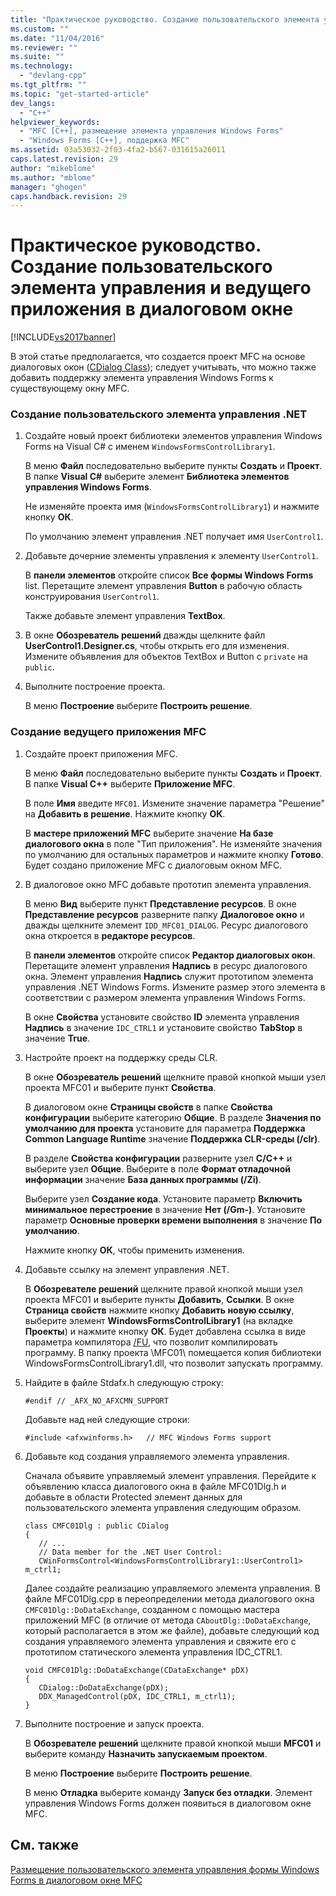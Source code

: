 ```yaml
---
title: "Практическое руководство. Создание пользовательского элемента управления и ведущего приложения в диалоговом окне | Microsoft Docs"
ms.custom: ""
ms.date: "11/04/2016"
ms.reviewer: ""
ms.suite: ""
ms.technology: 
  - "devlang-cpp"
ms.tgt_pltfrm: ""
ms.topic: "get-started-article"
dev_langs: 
  - "C++"
helpviewer_keywords: 
  - "MFC [C++], размещение элемента управления Windows Forms"
  - "Windows Forms [C++], поддержка MFC"
ms.assetid: 03a53032-2f03-4fa2-b567-031615a26011
caps.latest.revision: 29
author: "mikeblome"
ms.author: "mblome"
manager: "ghogen"
caps.handback.revision: 29
---
```

# Практическое руководство. Создание пользовательского элемента управления и ведущего приложения в диалоговом окне
[!INCLUDE[vs2017banner](../assembler/inline/includes/vs2017banner.md)]

В этой статье предполагается, что создается проект MFC на основе диалоговых окон \([CDialog Class](../mfc/reference/cdialog-class.md)\); следует учитывать, что можно также добавить поддержку элемента управления Windows Forms к существующему окну MFC.  
  
### Создание пользовательского элемента управления .NET  
  
1.  Создайте новый проект библиотеки элементов управления Windows Forms на Visual C\# с именем `WindowsFormsControlLibrary1`.  
  
     В меню **Файл** последовательно выберите пункты **Создать** и **Проект**.  В папке **Visual C\#** выберите элемент **Библиотека элементов управления Windows Forms**.  
  
     Не изменяйте проекта имя \(`WindowsFormsControlLibrary1`\) и нажмите кнопку **ОК**.  
  
     По умолчанию элемент управления .NET получает имя `UserControl1`.  
  
2.  Добавьте дочерние элементы управления к элементу `UserControl1`.  
  
     В **панели элементов** откройте список **Все формы Windows Forms** list.  Перетащите элемент управления **Button** в рабочую область конструирования `UserControl1`.  
  
     Также добавьте элемент управления **TextBox**.  
  
3.  В окне **Обозреватель решений** дважды щелкните файл **UserControl1.Designer.cs**, чтобы открыть его для изменения.  Измените объявления для объектов TextBox и Button с `private` на `public`.  
  
4.  Выполните построение проекта.  
  
     В меню **Построение** выберите **Построить решение**.  
  
### Создание ведущего приложения MFC  
  
1.  Создайте проект приложения MFC.  
  
     В меню **Файл** последовательно выберите пункты **Создать** и **Проект**.  В папке **Visual C\+\+** выберите **Приложение MFC**.  
  
     В поле **Имя** введите `MFC01`.  Измените значение параметра "Решение" на **Добавить в решение**.  Нажмите кнопку **ОК**.  
  
     В **мастере приложений MFC** выберите значение **На базе диалогового окна** в поле "Тип приложения".  Не изменяйте значения по умолчанию для остальных параметров и нажмите кнопку **Готово**.  Будет создано приложение MFC с диалоговым окном MFC.  
  
2.  В диалоговое окно MFC добавьте прототип элемента управления.  
  
     В меню **Вид** выберите пункт **Представление ресурсов**.  В окне **Представление ресурсов** разверните папку **Диалоговое окно** и дважды щелкните элемент `IDD_MFC01_DIALOG`.  Ресурс диалогового окна откроется в **редакторе ресурсов**.  
  
     В **панели элементов** откройте список **Редактор диалоговых окон**.  Перетащите элемент управления **Надпись** в ресурс диалогового окна.  Элемент управления **Надпись** служит прототипом элемента управления .NET Windows Forms.  Измените размер этого элемента в соответствии с размером элемента управления Windows Forms.  
  
     В окне **Свойства** установите свойство **ID** элемента управления **Надпись** в значение `IDC_CTRL1` и установите свойство **TabStop** в значение **True**.  
  
3.  Настройте проект на поддержку среды CLR.  
  
     В окне **Обозреватель решений** щелкните правой кнопкой мыши узел проекта MFC01 и выберите пункт **Свойства**.  
  
     В диалоговом окне **Страницы свойств** в папке **Свойства конфигурации** выберите категорию **Общие**.  В разделе **Значения по умолчанию для проекта** установите для параметра **Поддержка Common Language Runtime** значение **Поддержка CLR\-среды \(\/clr\)**.  
  
     В разделе **Свойства конфигурации** разверните узел **C\/C\+\+** и выберите узел **Общие**.  Выберите в поле **Формат отладочной информации** значение **База данных программы \(\/Zi\)**.  
  
     Выберите узел **Создание кода**.  Установите параметр **Включить минимальное перестроение** в значение **Нет \(\/Gm\-\)**.  Установите параметр **Основные проверки времени выполнения** в значение **По умолчанию**.  
  
     Нажмите кнопку **ОК**, чтобы применить изменения.  
  
4.  Добавьте ссылку на элемент управления .NET.  
  
     В **Обозревателе решений** щелкните правой кнопкой мыши узел проекта MFC01 и выберите пункты **Добавить**, **Ссылки**.  В окне **Страница свойств** нажмите кнопку **Добавить новую ссылку**, выберите элемент **WindowsFormsControlLibrary1** \(на вкладке **Проекты**\) и нажмите кнопку **ОК**.  Будет добавлена ссылка в виде параметра компилятора [\/FU](../build/reference/fu-name-forced-hash-using-file.md), что позволит компилировать программу.  В папку проекта \\MFC01\\ помещается копия библиотеки WindowsFormsControlLibrary1.dll, что позволит запускать программу.  
  
5.  Найдите в файле Stdafx.h следующую строку:  
  
    ```  
    #endif // _AFX_NO_AFXCMN_SUPPORT   
    ```  
  
     Добавьте над ней следующие строки:  
  
    ```  
    #include <afxwinforms.h>   // MFC Windows Forms support  
    ```  
  
6.  Добавьте код создания управляемого элемента управления.  
  
     Сначала объявите управляемый элемент управления.  Перейдите к объявлению класса диалогового окна в файле MFC01Dlg.h и добавьте в области Protected элемент данных для пользовательского элемента управления следующим образом.  
  
    ```  
    class CMFC01Dlg : public CDialog  
    {  
       // ...  
       // Data member for the .NET User Control:  
       CWinFormsControl<WindowsFormsControlLibrary1::UserControl1> m_ctrl1;  
    ```  
  
     Далее создайте реализацию управляемого элемента управления.  В файле MFC01Dlg.cpp в переопределении метода диалогового окна `CMFC01Dlg::DoDataExchange`, созданном с помощью мастера приложений MFC \(в отличие от метода `CAboutDlg::DoDataExchange`, который располагается в этом же файле\), добавьте следующий код создания управляемого элемента управления и свяжите его с прототипом статического элемента управления IDC\_CTRL1.  
  
    ```  
    void CMFC01Dlg::DoDataExchange(CDataExchange* pDX)  
    {  
       CDialog::DoDataExchange(pDX);  
       DDX_ManagedControl(pDX, IDC_CTRL1, m_ctrl1);  
    }  
    ```  
  
7.  Выполните построение и запуск проекта.  
  
     В **Обозревателе решений** щелкните правой кнопкой мыши **MFC01** и выберите команду **Назначить запускаемым проектом**.  
  
     В меню **Построение** выберите **Построить решение**.  
  
     В меню **Отладка** выберите команду **Запуск без отладки**.  Элемент управления Windows Forms должен появиться в диалоговом окне MFC.  
  
## См. также  
 [Размещение пользовательского элемента управления  формы Windows Forms в диалоговом окне MFC](../dotnet/hosting-a-windows-form-user-control-in-an-mfc-dialog-box.md)